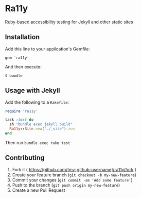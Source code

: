 # Ra11y

Ruby-based accessibility testing for Jekyll and other static sites

## Installation

Add this line to your application's Gemfile:

    gem 'ra11y'

And then execute:

    $ bundle

## Usage with Jekyll

Add the following to a `Rakefile`:

```ruby
require 'ra11y'

task :test do
  sh "bundle exec jekyll build"
  Ra11y::Site.new("./_site").run
end
```

Then run `bundle exec rake test`

## Contributing

1. Fork it ( https://github.com/[my-github-username]/ra11y/fork )
2. Create your feature branch (`git checkout -b my-new-feature`)
3. Commit your changes (`git commit -am 'Add some feature'`)
4. Push to the branch (`git push origin my-new-feature`)
5. Create a new Pull Request
